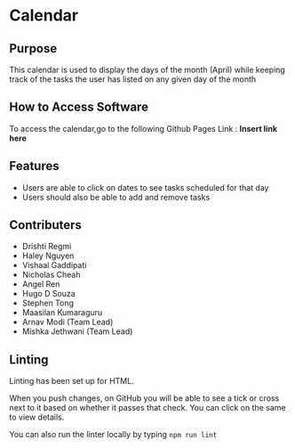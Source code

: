 # Calendar

## Purpose
This calendar is used to display the days of the month (April) while keeping track of the tasks the user has listed on any given day of the month

## How to Access Software
To access the calendar,go to the following Github Pages Link : **Insert link here**

## Features
+ Users are able to click on dates to see tasks scheduled for that day
+ Users should also be able to add and remove tasks

## Contributers
+ Drishti Regmi
+ Haley Nguyen
+ Vishaal Gaddipati
+ Nicholas Cheah
+ Angel Ren
+ Hugo D Souza
+ Stephen Tong
+ Maasilan Kumaraguru
+ Arnav Modi (Team Lead)
+ Mishka Jethwani (Team Lead)

## Linting
Linting has been set up for HTML.

When you push changes, on GitHub you will be able to see a tick or cross next to it based on whether it passes that check. You can click on the same to view details.

You can also run the linter locally by typing `npm run lint`

